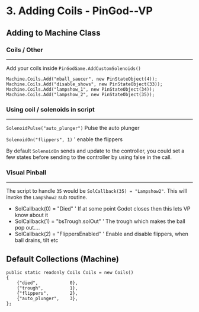 # 3. Adding Coils - PinGod--VP

## Adding to Machine Class

### Coils / Other
---

Add your coils inside `PinGodGame.AddCustomSolenoids()`

```
Machine.Coils.Add("mball_saucer", new PinStateObject(4));  
Machine.Coils.Add("disable_shows", new PinStateObject(33));
Machine.Coils.Add("lampshow_1", new PinStateObject(34));
Machine.Coils.Add("lampshow_2", new PinStateObject(35));
```

### Using coil / solenoids in script
---

`SolenoidPulse("auto_plunger")` Pulse the auto plunger

`SolenoidOn("flippers", 1)` ' enable the flippers

By default `SolenoidOn` sends and update to the controller, you could set a few states before sending to the controller by using false in the call.


### Visual Pinball
---

The script to handle `35` would be `SolCallback(35) = "Lampshow2"`. This will invoke the `LampShow2` sub routine.

- SolCallback(0) = "Died"  ' If at some point Godot closes then this lets VP know about it
- SolCallback(1) = "bsTrough.solOut" ' The trough which makes the ball pop out....
- SolCallback(2) = "FlippersEnabled" ' Enable and disable flippers, when ball drains, tilt etc


## Default Collections (Machine)

```
public static readonly Coils Coils = new Coils()
{
	{"died",            0},
	{"trough",          1},
	{"flippers",        2},
	{"auto_plunger",    3},     
};
```